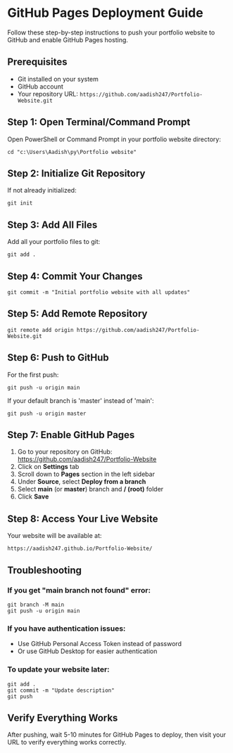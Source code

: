 # GitHub Pages Deployment Guide

Follow these step-by-step instructions to push your portfolio website to GitHub and enable GitHub Pages hosting.

## Prerequisites
- Git installed on your system
- GitHub account
- Your repository URL: `https://github.com/aadish247/Portfolio-Website.git`

## Step 1: Open Terminal/Command Prompt
Open PowerShell or Command Prompt in your portfolio website directory:
```
cd "c:\Users\Aadish\py\Portfolio website"
```

## Step 2: Initialize Git Repository
If not already initialized:
```
git init
```

## Step 3: Add All Files
Add all your portfolio files to git:
```
git add .
```

## Step 4: Commit Your Changes
```
git commit -m "Initial portfolio website with all updates"
```

## Step 5: Add Remote Repository
```
git remote add origin https://github.com/aadish247/Portfolio-Website.git
```

## Step 6: Push to GitHub
For the first push:
```
git push -u origin main
```

If your default branch is 'master' instead of 'main':
```
git push -u origin master
```

## Step 7: Enable GitHub Pages
1. Go to your repository on GitHub: https://github.com/aadish247/Portfolio-Website
2. Click on **Settings** tab
3. Scroll down to **Pages** section in the left sidebar
4. Under **Source**, select **Deploy from a branch**
5. Select **main** (or **master**) branch and **/ (root)** folder
6. Click **Save**

## Step 8: Access Your Live Website
Your website will be available at:
```
https://aadish247.github.io/Portfolio-Website/
```

## Troubleshooting

### If you get "main branch not found" error:
```
git branch -M main
git push -u origin main
```

### If you have authentication issues:
- Use GitHub Personal Access Token instead of password
- Or use GitHub Desktop for easier authentication

### To update your website later:
```
git add .
git commit -m "Update description"
git push
```

## Verify Everything Works
After pushing, wait 5-10 minutes for GitHub Pages to deploy, then visit your URL to verify everything works correctly.
